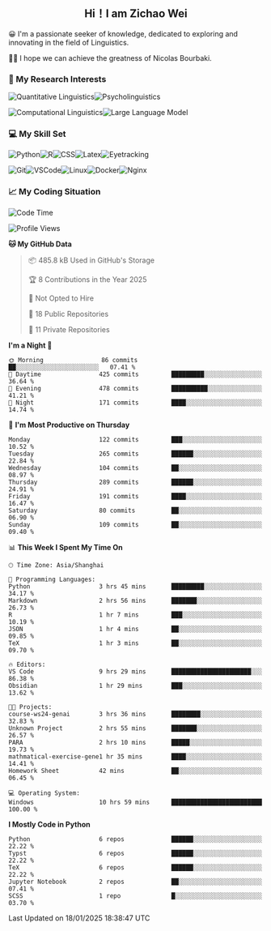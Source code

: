 

## <div align="center">Hi！I am Zichao Wei</div>

😀 I'm a passionate seeker of knowledge, dedicated to exploring and innovating in the field of Linguistics.

🙋‍♂️ I hope we can achieve the greatness of Nicolas Bourbaki.

### 🔬 My Research Interests

![Quantitative Linguistics](https://img.shields.io/badge/Quantitative%20Linguistics-%230072CC.svg?&style=for-the-badge&logo=appveyor&logoColor=white)![Psycholinguistics](https://img.shields.io/badge/Psycholinguistics-%2301a3a1.svg?&style=for-the-badge&logo=AWS%20Amplify&logoColor=white)

![Computational Linguistics](https://img.shields.io/badge/Computational%20Linguistics-%231877F2.svg?&style=for-the-badge&logo=Markdown&logoColor=white)![Large Language Model](https://img.shields.io/badge/Large%20Language%20Model-%23F76300.svg?&style=for-the-badge&logo=Android&logoColor=white)

### 💻 My Skill Set

![Python](https://img.shields.io/badge/Python-%2314354C.svg?style=for-the-badge&logo=python&logoColor=white&color=2AB3E3)![R](https://img.shields.io/badge/-R-276DC3?style=for-the-badge&logo=r&logoColor=white)![CSS](https://img.shields.io/badge/-CSS-1572B6?style=for-the-badge&logo=css3&logoColor=white)![Latex](https://img.shields.io/badge/-Latex-008080?style=for-the-badge&logo=latex&logoColor=white)![Eyetracking](https://img.shields.io/badge/Eyetracking-%230078D6?style=for-the-badge&logo=SearXNG&logoColor=#3050FF)

![Git](https://img.shields.io/badge/-Git-F05032?style=for-the-badge&logo=git&logoColor=white)![VSCode](https://img.shields.io/badge/-VSCode-007ACC?style=for-the-badge&logo=visual-studio-code&logoColor=white)![Linux](https://img.shields.io/badge/-Linux-FCC624?style=for-the-badge&logo=linux&logoColor=black)![Docker](https://img.shields.io/badge/-Docker-2496ED?style=for-the-badge&logo=docker&logoColor=white)![Nginx](https://img.shields.io/badge/-Nginx-009639?style=for-the-badge&logo=nginx&logoColor=white)

### 📈 My Coding Situation

<!--START_SECTION:waka-->
![Code Time](http://img.shields.io/badge/Code%20Time-412%20hrs%2032%20mins-blue)

![Profile Views](http://img.shields.io/badge/Profile%20Views-0-blue)

**🐱 My GitHub Data** 

> 📦 485.8 kB Used in GitHub's Storage 
 > 
> 🏆 8 Contributions in the Year 2025
 > 
> 🚫 Not Opted to Hire
 > 
> 📜 18 Public Repositories 
 > 
> 🔑 11 Private Repositories 
 > 
**I'm a Night 🦉** 

```text
🌞 Morning                86 commits          ██░░░░░░░░░░░░░░░░░░░░░░░   07.41 % 
🌆 Daytime                425 commits         █████████░░░░░░░░░░░░░░░░   36.64 % 
🌃 Evening                478 commits         ██████████░░░░░░░░░░░░░░░   41.21 % 
🌙 Night                  171 commits         ████░░░░░░░░░░░░░░░░░░░░░   14.74 % 
```
📅 **I'm Most Productive on Thursday** 

```text
Monday                   122 commits         ███░░░░░░░░░░░░░░░░░░░░░░   10.52 % 
Tuesday                  265 commits         ██████░░░░░░░░░░░░░░░░░░░   22.84 % 
Wednesday                104 commits         ██░░░░░░░░░░░░░░░░░░░░░░░   08.97 % 
Thursday                 289 commits         ██████░░░░░░░░░░░░░░░░░░░   24.91 % 
Friday                   191 commits         ████░░░░░░░░░░░░░░░░░░░░░   16.47 % 
Saturday                 80 commits          ██░░░░░░░░░░░░░░░░░░░░░░░   06.90 % 
Sunday                   109 commits         ██░░░░░░░░░░░░░░░░░░░░░░░   09.40 % 
```


📊 **This Week I Spent My Time On** 

```text
🕑︎ Time Zone: Asia/Shanghai

💬 Programming Languages: 
Python                   3 hrs 45 mins       █████████░░░░░░░░░░░░░░░░   34.17 % 
Markdown                 2 hrs 56 mins       ███████░░░░░░░░░░░░░░░░░░   26.73 % 
R                        1 hr 7 mins         ███░░░░░░░░░░░░░░░░░░░░░░   10.19 % 
JSON                     1 hr 4 mins         ██░░░░░░░░░░░░░░░░░░░░░░░   09.85 % 
TeX                      1 hr 3 mins         ██░░░░░░░░░░░░░░░░░░░░░░░   09.70 % 

🔥 Editors: 
VS Code                  9 hrs 29 mins       ██████████████████████░░░   86.38 % 
Obsidian                 1 hr 29 mins        ███░░░░░░░░░░░░░░░░░░░░░░   13.62 % 

🐱‍💻 Projects: 
course-ws24-genai        3 hrs 36 mins       ████████░░░░░░░░░░░░░░░░░   32.83 % 
Unknown Project          2 hrs 55 mins       ███████░░░░░░░░░░░░░░░░░░   26.57 % 
PARA                     2 hrs 10 mins       █████░░░░░░░░░░░░░░░░░░░░   19.73 % 
mathmatical-exercise-gene1 hr 35 mins        ████░░░░░░░░░░░░░░░░░░░░░   14.41 % 
Homework Sheet           42 mins             ██░░░░░░░░░░░░░░░░░░░░░░░   06.45 % 

💻 Operating System: 
Windows                  10 hrs 59 mins      █████████████████████████   100.00 % 
```

**I Mostly Code in Python** 

```text
Python                   6 repos             ██████░░░░░░░░░░░░░░░░░░░   22.22 % 
Typst                    6 repos             ██████░░░░░░░░░░░░░░░░░░░   22.22 % 
TeX                      6 repos             ██████░░░░░░░░░░░░░░░░░░░   22.22 % 
Jupyter Notebook         2 repos             ██░░░░░░░░░░░░░░░░░░░░░░░   07.41 % 
SCSS                     1 repo              █░░░░░░░░░░░░░░░░░░░░░░░░   03.70 % 
```




 Last Updated on 18/01/2025 18:38:47 UTC
<!--END_SECTION:waka-->
